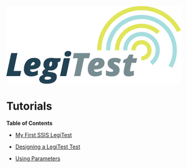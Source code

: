 ﻿![](images/_LegiTestBanner.png)

# Tutorials



**Table of Contents**



- [My First SSIS LegiTest](MyFirstSSISLegiTest.md)

- [Designing a LegiTest Test](DesigningALegiTestTest.md)

- [Using Parameters](UsingParameters.md)
